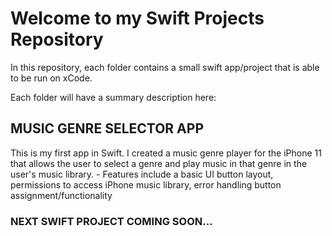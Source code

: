 # Welcome to my Swift Projects Repository 

In this repository, each folder contains a small swift app/project that is able to be run on xCode. 

Each folder will have a summary description here:


## MUSIC GENRE SELECTOR APP

  This is my first app in Swift. I created a music genre player for the iPhone 11 that allows
  the user to select a genre and play music in that genre in the user's music library. 
    - Features include a basic UI button layout, permissions to access iPhone music library, error handling
      button assignment/functionality
    
### NEXT SWIFT PROJECT COMING SOON...


